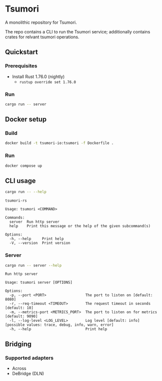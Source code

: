 # Tsumori

A monolithic repository for Tsumori.

The repo contains a CLI to run the Tsumori service; additionally contains crates for relvant tsumori operations.

## Quickstart

### Prerequisites

- Install Rust 1.76.0 (nightly)
  - `rustup override set 1.76.0`

### Run

```sh
cargo run -- server
```

## Docker setup

### Build

```sh
docker build -t tsumori-io:tsumori -f Dockerfile .
```

### Run

```sh
docker compose up
```

## CLI usage

```sh
cargo run -- --help
```

```
tsumori-rs

Usage: tsumori <COMMAND>

Commands:
  server  Run http server
  help    Print this message or the help of the given subcommand(s)

Options:
  -h, --help     Print help
  -V, --version  Print version
```

### Server

```sh
cargo run -- server --help
```

```
Run http server

Usage: tsumori server [OPTIONS]

Options:
  -p, --port <PORT>                  The port to listen on [default: 8080]
  -r, --req-timeout <TIMEOUT>        The request timeout in seconds [default: 10]
  -m, --metrics-port <METRICS_PORT>  The port to listen on for metrics [default: 9090]
  -l, --log-level <LOG_LEVEL>        Log level [default: info] [possible values: trace, debug, info, warn, error]
  -h, --help                         Print help
```

## Bridging

### Supported adapters

- Across
- DeBridge (DLN)
